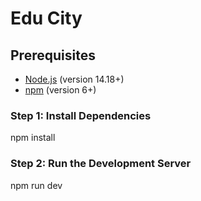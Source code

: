 # Edu City

## Prerequisites

- [Node.js](https://nodejs.org/) (version 14.18+)<br>
- [npm](https://www.npmjs.com/) (version 6+)<br>

### Step 1: Install Dependencies

npm install

### Step 2: Run the Development Server

npm run dev
